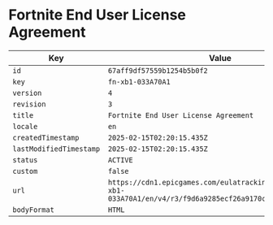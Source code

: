 # Fortnite End User License Agreement

| Key | Value |
| --- | ----- |
| `id` | `67aff9df57559b1254b5b0f2` |
| `key` | `fn-xb1-033A70A1` |
| `version` | `4` |
| `revision` | `3` |
| `title` | `Fortnite End User License Agreement` |
| `locale` | `en` |
| `createdTimestamp` | `2025-02-15T02:20:15.435Z` |
| `lastModifiedTimestamp` | `2025-02-15T02:20:15.435Z` |
| `status` | `ACTIVE` |
| `custom` | `false` |
| `url` | `https://cdn1.epicgames.com/eulatracking-download/fn-xb1-033A70A1/en/v4/r3/f9d6a9285ecf26a9170c2bc8575ef22e.pdf` |
| `bodyFormat` | `HTML` |
